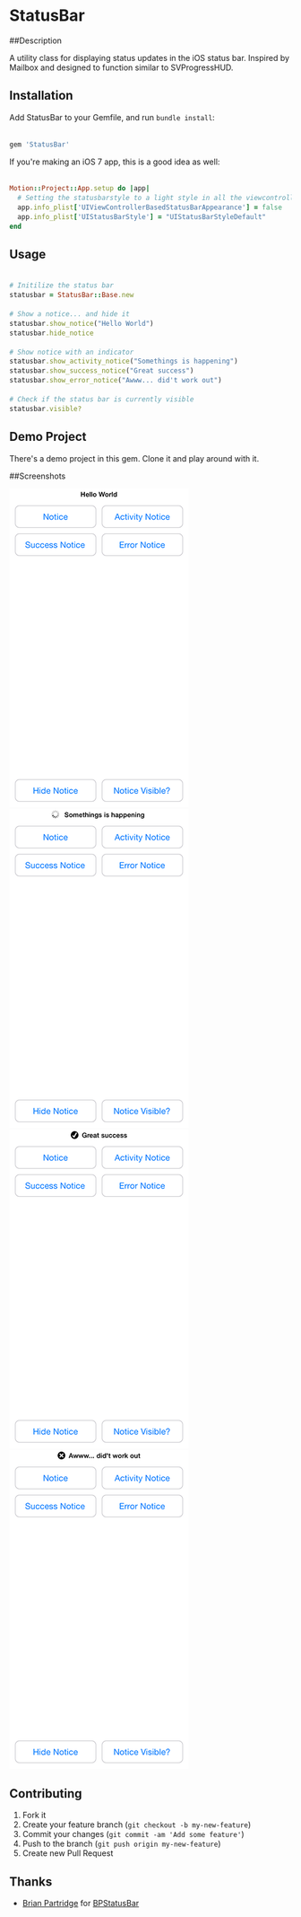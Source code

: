 # StatusBar

##Description

A utility class for displaying status updates in the iOS status bar. Inspired by Mailbox and designed to function similar to SVProgressHUD.

## Installation

Add StatusBar to your Gemfile, and run `bundle install`:
```ruby

gem 'StatusBar'
```

If you're making an iOS 7 app, this is a good idea as well:

```ruby

Motion::Project::App.setup do |app|
  # Setting the statusbarstyle to a light style in all the viewcontrollers
  app.info_plist['UIViewControllerBasedStatusBarAppearance'] = false
  app.info_plist['UIStatusBarStyle'] = "UIStatusBarStyleDefault"
end
```
## Usage

``` ruby

# Initilize the status bar
statusbar = StatusBar::Base.new

# Show a notice... and hide it
statusbar.show_notice("Hello World")
statusbar.hide_notice

# Show notice with an indicator
statusbar.show_activity_notice("Somethings is happening")
statusbar.show_success_notice("Great success")
statusbar.show_error_notice("Awww... did't work out")

# Check if the status bar is currently visible
statusbar.visible?
```

## Demo Project

There's a demo project in this gem. Clone it and play around with it.

##Screenshots

![Notice](screenshots/notice.png)
![Activity](screenshots/activity.png)
![Success](screenshots/success.png)
![Error](screenshots/error.png)

## Contributing

1. Fork it
2. Create your feature branch (`git checkout -b my-new-feature`)
3. Commit your changes (`git commit -am 'Add some feature'`)
4. Push to the branch (`git push origin my-new-feature`)
5. Create new Pull Request

## Thanks

* [Brian Partridge](https://github.com/brianpartridge) for [BPStatusBar](https://github.com/brianpartridge/BPStatusBar)
